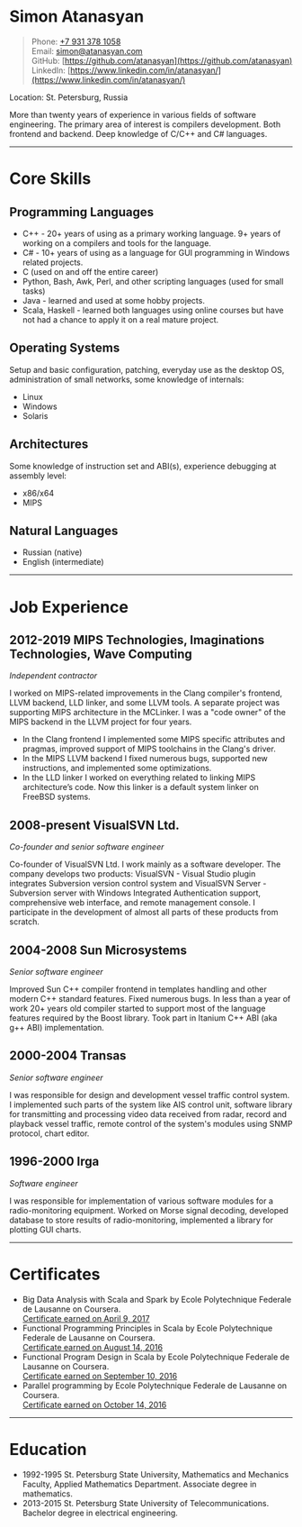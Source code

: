 # Simon Atanasyan

>Phone: [+7 931 378 1058](tel:+79313781058)  
Email: [simon@atanasyan.com](mailto:simon@atanasyan.com)  
GitHub: [https://github.com/atanasyan](https://github.com/atanasyan)  
LinkedIn: [https://www.linkedin.com/in/atanasyan/](https://www.linkedin.com/in/atanasyan/)

Location: St. Petersburg, Russia

More than twenty years of experience in various fields of software
engineering. The primary area of interest is compilers development.
Both frontend and backend. Deep knowledge of C/C++ and C# languages.

---
# Core Skills

## Programming Languages

- C++ - 20+ years of using as a primary working language. 9+ years of
  working on a compilers and tools for the language.
- C# - 10+ years of using as a language for GUI programming in Windows
  related projects.
- C (used on and off the entire career)
- Python, Bash, Awk, Perl, and other scripting languages (used for small tasks)
- Java - learned and used at some hobby projects.
- Scala, Haskell - learned both languages using online courses but
  have not had a chance to apply it on a real mature project.

## Operating Systems

Setup and basic configuration, patching, everyday use as the desktop
OS, administration of small networks, some knowledge of internals:

- Linux
- Windows
- Solaris

## Architectures

Some knowledge of instruction set and ABI(s), experience debugging at
assembly level:

- x86/x64
- MIPS

## Natural Languages

- Russian (native)
- English (intermediate)

---
# Job Experience

## 2012-2019 MIPS Technologies, Imaginations Technologies, Wave Computing
*Independent contractor*

I worked on MIPS-related improvements in the Clang compiler's
frontend, LLVM backend, LLD linker, and some LLVM tools. A separate
project was supporting MIPS architecture in the MCLinker. I was a
"code owner" of the MIPS backend in the LLVM project for four years.

- In the Clang frontend I implemented some MIPS specific attributes
  and pragmas, improved support of MIPS toolchains in the Clang's driver.
- In the MIPS LLVM backend I fixed numerous bugs, supported new
  instructions, and implemented some optimizations.
- In the LLD linker I worked on everything related to linking MIPS
  architecture’s code. Now this linker is a default system linker on
  FreeBSD systems.

## 2008-present VisualSVN Ltd.
*Co-founder and senior software engineer*

Co-founder of VisualSVN Ltd. I work mainly as a software developer. The company develops two products: VisualSVN - Visual Studio plugin integrates Subversion version control system and VisualSVN Server - Subversion server with Windows Integrated Authentication support, comprehensive web interface, and remote management console. I participate in the development of almost all parts of these products from scratch.

## 2004-2008 Sun Microsystems
*Senior software engineer*

Improved Sun C++ compiler frontend in templates handling and other modern C++ standard features. Fixed numerous bugs. In less than a year of work 20+ years old compiler started to support most of the language features required by the Boost library. Took part in Itanium C++ ABI (aka g++ ABI) implementation.

## 2000-2004 Transas
*Senior software engineer*

I was responsible for design and development vessel traffic control system. I implemented such parts of the system like AIS control unit, software library for transmitting and processing video data received from radar, record and playback vessel traffic, remote control of the system's modules using SNMP protocol, chart editor.

## 1996-2000 Irga
*Software engineer*

I was responsible for implementation of various software modules for a radio-monitoring equipment. Worked on Morse signal decoding, developed database to store results of radio-monitoring, implemented a library for plotting GUI charts.

---
# Certificates

- Big Data Analysis with Scala and Spark by Ecole Polytechnique Federale
  de Lausanne on Coursera.  
  [Certificate earned on April 9, 2017](https://www.coursera.org/account/accomplishments/verify/34HT73RXSG9E)
- Functional Programming Principles in Scala by Ecole Polytechnique Federale
  de Lausanne on Coursera.  
  [Certificate earned on August 14, 2016](https://www.coursera.org/account/accomplishments/verify/LG8NCZ685X8B)
- Functional Program Design in Scala by Ecole Polytechnique Federale
  de Lausanne on Coursera.  
  [Certificate earned on September 10, 2016](https://www.coursera.org/account/accomplishments/verify/BMFFW77RFTCH)
- Parallel programming by Ecole Polytechnique Federale de Lausanne
  on Coursera.  
  [Certificate earned on October 14, 2016](https://www.coursera.org/account/accomplishments/verify/M6KFTMQRCQ52)

---
# Education

- 1992-1995 St. Petersburg State University, Mathematics and Mechanics Faculty,
            Applied Mathematics Department. Associate degree in mathematics.
- 2013-2015 St. Petersburg State University of Telecommunications.
            Bachelor degree in electrical engineering.
